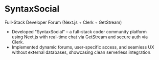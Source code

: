 # SyntaxSocial
Full-Stack Developer Forum (Next.js + Clerk + GetStream)

- Developed "SyntaxSocial" – a full-stack coder community platform using Next.js with real-time chat via GetStream and secure auth via Clerk.
- Implemented dynamic forums, user-specific access, and seamless UX without external databases, showcasing clean serverless integration.
